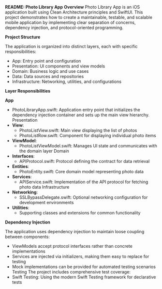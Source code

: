 **README: Photo Library App**
**Overview**
Photo Library App is an iOS application built using Clean Architecture principles and SwiftUI. This project demonstrates how to create a maintainable, testable, and scalable mobile application by implementing clear separation of concerns, dependency injection, and protocol-oriented programming.

**Project Structure**

The application is organized into distinct layers, each with specific responsibilities:
* App: Entry point and configuration
* Presentation: UI components and view models
* Domain: Business logic and use cases
* Data: Data sources and repositories
* Infrastructure: Networking, utilities, and configurations

**Layer Responsibilities**

**App**
* PhotoLibraryApp.swift: Application entry point that initializes the dependency injection container and sets up the main view hierarchy.
Presentation
* **View**:
    * PhotoListView.swift: Main view displaying the list of photos
    * PhotoListRow.swift: Component for displaying individual photo items
* **ViewModel**:
    * PhotoListViewModel.swift: Manages UI state and communicates with the domain layer
Domain
* **Interfaces**:
    * APIProtocol.swift: Protocol defining the contract for data retrieval
* **Entities**:
    * PhotoEntity.swift: Core domain model representing photo data
* **Services**:
    * APIService.swift: Implementation of the API protocol for fetching photo data
Infrastructure
* **Networking**:
    * SSLBypassDelegate.swift: Optional networking configuration for development environments
* **Utilities**:
    * Supporting classes and extensions for common functionality
      
**Dependency Injection**

The application uses dependency injection to maintain loose coupling between components:
* ViewModels accept protocol interfaces rather than concrete implementations
* Services are injected via initializers, making them easy to replace for testing
* Mock implementations can be provided for automated testing scenarios
Testing
The project includes comprehensive test coverage:
* Swift Testing: Using the modern Swift Testing framework for declarative tests
